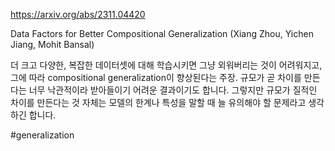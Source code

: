 https://arxiv.org/abs/2311.04420

Data Factors for Better Compositional Generalization (Xiang Zhou, Yichen Jiang, Mohit Bansal)

더 크고 다양한, 복잡한 데이터셋에 대해 학습시키면 그냥 외워버리는 것이 어려워지고, 그에 따라 compositional generalization이 향상된다는 주장. 규모가 곧 차이를 만든다는 너무 낙관적이라 받아들이기 어려운 결과이기도 합니다. 그렇지만 규모가 질적인 차이를 만든다는 것 자체는 모델의 한계나 특성을 말할 때 늘 유의해야 할 문제라고 생각하긴 합니다.

#generalization 